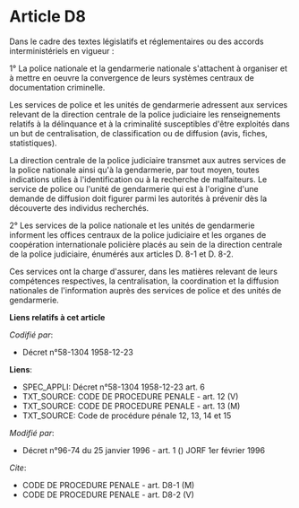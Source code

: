 # Article D8

Dans le cadre des textes législatifs et réglementaires ou des accords interministériels en vigueur :

1° La police nationale et la gendarmerie nationale s'attachent à organiser et à mettre en oeuvre la convergence de leurs
systèmes centraux de documentation criminelle.

Les services de police et les unités de gendarmerie adressent aux services relevant de la direction centrale de la police
judiciaire les renseignements relatifs à la délinquance et à la criminalité susceptibles d'être exploités dans un but de
centralisation, de classification ou de diffusion (avis, fiches, statistiques).

La direction centrale de la police judiciaire transmet aux autres services de la police nationale ainsi qu'à la gendarmerie,
par tout moyen, toutes indications utiles à l'identification ou à la recherche de malfaiteurs. Le service de police ou
l'unité de gendarmerie qui est à l'origine d'une demande de diffusion doit figurer parmi les autorités à prévenir dès la
découverte des individus recherchés.

2° Les services de la police nationale et les unités de gendarmerie informent les offices centraux de la police judiciaire et
les organes de coopération internationale policière placés au sein de la direction centrale de la police judiciaire, énumérés
aux articles D. 8-1 et D. 8-2.

Ces services ont la charge d'assurer, dans les matières relevant de leurs compétences respectives, la centralisation, la
coordination et la diffusion nationales de l'information auprès des services de police et des unités de gendarmerie.

**Liens relatifs à cet article**

_Codifié par_:

  - Décret n°58-1304 1958-12-23

**Liens**:

  - SPEC_APPLI: Décret n°58-1304 1958-12-23 art. 6
  - TXT_SOURCE: CODE DE PROCEDURE PENALE - art. 12 (V)
  - TXT_SOURCE: CODE DE PROCEDURE PENALE - art. 13 (M)
  - TXT_SOURCE: Code de procédure pénale 12, 13, 14 et 15

_Modifié par_:

  - Décret n°96-74 du 25 janvier 1996 - art. 1 () JORF 1er février 1996

_Cite_:

  - CODE DE PROCEDURE PENALE - art. D8-1 (M)
  - CODE DE PROCEDURE PENALE - art. D8-2 (V)
